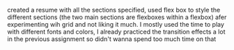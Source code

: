 created a resume with all the sections specified, used flex box to style the different sections (the two main sections are
flexboxes within a flexbox) afer experimenting wih grid and not liking it much. I mostly used the time to play with different fonts and colors,
I already practiced the transition effects a lot in the previous assignment so didn't wanna spend too much time on that
